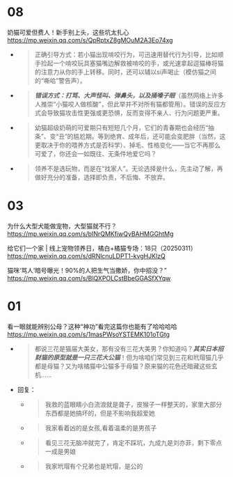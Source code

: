 
# 08

奶猫可爱但费人！新手别上头，这些坑太扎心 https://mp.weixin.qq.com/s/QpRptxZ8gMOuM2A3Eo74xg
- > 正确引导方式：若小猫出现啃咬行为，可迅速用替代行为引导，比如顺手捡起一个啃咬玩具塞猫嘴边解救被啃咬的手，或光速拿起逗猫棒将猫的注意力从你的手上转移。同时，还可以辅以si声喝止（模仿猫之间的“嘶哈”警告声）。
- > ***错误方式：打骂、大声怪叫、弹鼻头，以及捅嗓子眼***（虽然网络上许多人推崇“小猫咬人做核酸”，但此举并不对所有猫都管用）。错误的反应方式会导致猫攻击性更强或更恐惧，反而变得不亲人、行为问题更严重。
- > 幼猫超级奶萌的可爱期只有短短几个月，它们的青春期也会经历“抽条”、变“丑”的尴尬期。等到绝育、成年后，还可能会变肥胖（当然，这更取决于你的喂养方式是否科学）、掉毛、性格变化——当它不再那么可爱了，你还会一如既往、无条件地爱它吗？
- > 领养不是选玩物，而是在“找家人”。无论选择是什么，先主动了解，再做好充分的准备，选择即负责，不后悔、不放弃。

# 03

为什么大型犬能做宠物，大型猫就不行？ https://mp.weixin.qq.com/s/bINrQMKfiwQyBAHMGGhtMg

给它们一个家 | 线上宠物领养日，橘白+橘猫专场：18只（20250311） https://mp.weixin.qq.com/s/dRNlcnuLDPT1-kvgHJKlzQ

猫咪‘骂人’暗号曝光！90%的人把生气当撒娇，你中招没？” https://mp.weixin.qq.com/s/BlQXPOLCstBbeGGASfXYqw

# 01

看一眼就能辨别公母？这种“神功”看完这篇你也能有了哈哈哈哈 https://mp.weixin.qq.com/s/1masPWsoYSTEMK101oTGtg
- > 都说三花是猫届大美女，那有没有三花大美男？你知道吗？***其实日本招财猫的原型就是一只三花大公猫***！但为啥咱们常见到三花和玳瑁猫几乎都是母猫？又为啥橘猫中公猫多于母猫？原来猫的花色还暗藏这些玄机……
- 回复：
  * > 我救的蓝眼睛小白流浪就是聋子，皮猴子一样整天的，家里大部分东西都是她搞坏的，但是不影响我超爱她
  * > 我家看着凶的是女孩,看着温柔的是男孩子
  * > 看见三花无脑冲就完了，肯定不踩坑，九成九是刘亦菲，剩下零点一成是男娘
  * > 我家玳瑁有个兄弟也是玳瑁，是公的

